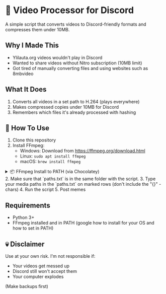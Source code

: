 # 🎥 Video Processor for Discord

A simple script that converts videos to Discord-friendly formats and compresses them under 10MB.

## Why I Made This

- Ylilauta.org videos wouldn't play in Discord
- Wanted to share videos without Nitro subscription (10MB limit)
- Got tired of manually converting files and using websites such as 8mbvideo

## What It Does

1. Converts all videos in a set path to H.264 (plays everywhere)
2. Makes compressed copies under 10MB for Discord
3. Remembers which files it's already processed with hashing

## 🔧 How To Use

1. Clone this repository
2. Install FFmpeg:
   - Windows: Download from https://ffmpeg.org/download.html
   - Linux: `sudo apt install ffmpeg`
   - macOS: `brew install ffmpeg`
<details>
<summary>📦 FFmpeg Install to PATH (via Chocolatey)</summary>

### Command Prompt (Admin):
```cmd
@"%SystemRoot%\System32\WindowsPowerShell\v1.0\powershell.exe" -NoProfile -InputFormat None -ExecutionPolicy Bypass -Command "[System.Net.ServicePointManager]::SecurityProtocol = 3072; iex ((New-Object System.Net.WebClient).DownloadString('https://community.chocolatey.org/install.ps1'))" && SET "PATH=%PATH%;%ALLUSERSPROFILE%\chocolatey\bin" && choco install ffmpeg -y
```

### PowerShell (Admin):
```powershell
Set-ExecutionPolicy Bypass -Scope Process -Force; [System.Net.ServicePointManager]::SecurityProtocol = [System.Net.ServicePointManager]::SecurityProtocol -bor 3072; iex ((New-Object System.Net.WebClient).DownloadString('https://community.chocolatey.org/install.ps1')); choco install ffmpeg -y
```

> **Note**  
> - Run as Administrator  
> - The `-y` flag auto-confirms installations  
> - Adds FFmpeg to PATH automatically
</details>
2. Make sure that `paths.txt` is in the same folder with the script.
3. Type your media paths in the `paths.txt` on marked rows (don't include the "{}" -chars)
4. Run the script
5. Post memes


## Requirements

- Python 3+
- FFmpeg installed and in PATH (google how to install for your OS and how to set in PATH)

## 💀 Disclaimer

Use at your own risk. I'm not responsible if:
- Your videos get messed up
- Discord still won't accept them
- Your computer explodes

(Make backups first)
